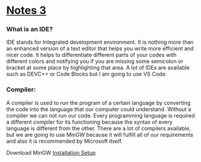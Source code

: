 # [Notes 3](https://codewithharry.com/videos/c-language-tutorials-in-hindi-3)

### What is an IDE?
IDE stands for Integrated development environment. It is nothing more than an enhanced version of a text editor that helps you write more efficient and nicer code. It helps to differentiate different parts of your codes with different colors and notifying you if you are missing some semicolon or bracket at some place by highlighting that area. A lot of IDEs are available such as DEVC++ or Code Blocks but I am going to use VS Code.

### Compiler:
A compiler is used to run the program of a certain language by converting the code into the language that our computer could understand. Without a compiler we can not run our code. Every programming language is required a different compiler for its functioning because the syntax of every language is different from the other. There are a lot of compilers available, but we are going to use MinGW because it will fulfill all of our requirements and also it is recommended by Microsoft itself.

Download MinGW
[Installation Setup](https://www.ics.uci.edu/~pattis/common/handouts/mingweclipse/mingw.html)